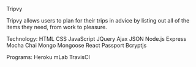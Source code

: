 Tripvy

Tripvy allows users to plan for their trips in advice by listing out all of the items they need, from work to pleasure.






Technology:
HTML
CSS
JavaScript
JQuery
Ajax
JSON
Node.js
Express
Mocha
Chai
Mongo
Mongoose
React
Passport
Bcryptjs


Programs:
Heroku
mLab
TravisCI
